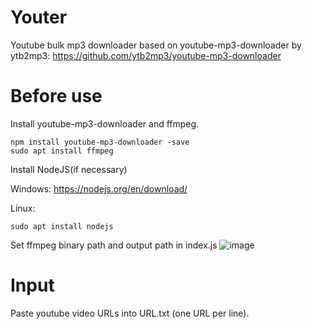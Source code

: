 # Youter
Youtube bulk mp3 downloader based on youtube-mp3-downloader by ytb2mp3: https://github.com/ytb2mp3/youtube-mp3-downloader

# Before use
Install youtube-mp3-downloader and ffmpeg.
    
    npm install youtube-mp3-downloader -save
    sudo apt install ffmpeg


Install NodeJS(if necessary)

Windows: https://nodejs.org/en/download/

Linux:

    sudo apt install nodejs

Set ffmpeg binary path and output path in index.js
![image](https://user-images.githubusercontent.com/98588523/174434530-891b1c6a-ff2f-4c8b-bb77-a05d50cbcca2.png)

# Input
Paste youtube video URLs into URL.txt (one URL per line).
